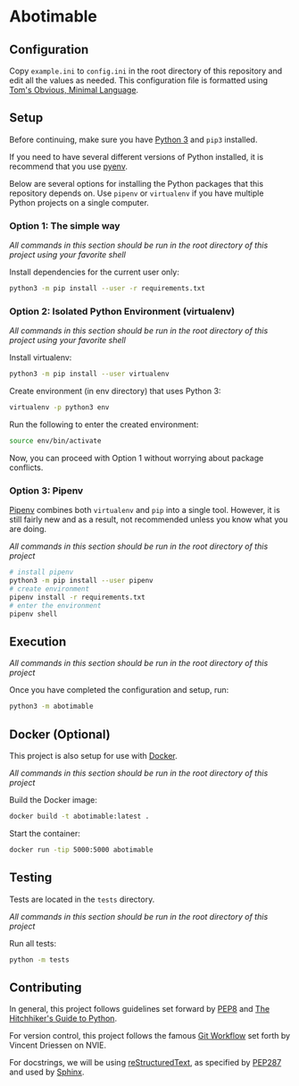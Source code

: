 # Abotimable

## Configuration

Copy `example.ini` to `config.ini` in the root directory of this repository and
edit all the values as needed. This configuration file is formatted using
[Tom's Obvious, Minimal Language][toml].

## Setup

Before continuing, make sure you have [Python 3][python] and `pip3` installed.

If you need to have several different versions of Python installed, it is
recommend that you use [pyenv][pyenv].

Below are several options for installing the Python packages that this
repository depends on. Use `pipenv` or `virtualenv` if you have multiple Python
projects on a single computer.

### Option 1: The simple way

*All commands in this section should be run in the root directory of this
project using your favorite shell*

Install dependencies for the current user only:

```bash
python3 -m pip install --user -r requirements.txt
```

### Option 2: Isolated Python Environment (virtualenv)

*All commands in this section should be run in the root directory of this
project using your favorite shell*

Install virtualenv:

```bash
python3 -m pip install --user virtualenv
```

Create environment (in env directory) that uses Python 3:

```bash
virtualenv -p python3 env
```

Run the following to enter the created environment:

```bash
source env/bin/activate
```

Now, you can proceed with Option 1 without worrying about package conflicts.

### Option 3: Pipenv

[Pipenv][pipenv] combines both `virtualenv` and `pip` into a single tool.
However, it is still fairly new and as a result, not recommended unless you
know what you are doing.

*All commands in this section should be run in the root directory of this
project*

```bash
# install pipenv
python3 -m pip install --user pipenv
# create environment
pipenv install -r requirements.txt
# enter the environment
pipenv shell
```

## Execution

*All commands in this section should be run in the root directory of this
project*

Once you have completed the configuration and setup, run:

```bash
python3 -m abotimable
```

## Docker (Optional)

This project is also setup for use with [Docker][docker].

*All commands in this section should be run in the root directory of this
project*

Build the Docker image:

```bash
docker build -t abotimable:latest .
```

Start the container:

```bash
docker run -tip 5000:5000 abotimable
```

## Testing

Tests are located in the `tests` directory.

*All commands in this section should be run in the root directory of this
project*

Run all tests:

```bash
python -m tests
```

## Contributing

In general, this project follows guidelines set forward by [PEP8][pep8] and
[The Hitchhiker's Guide to Python][hitchhiker].

For version control, this project follows the famous [Git Workflow][gitflow]
set forth by Vincent Driessen on NVIE.

For docstrings, we will be using [reStructuredText][rest], as specified by
[PEP287][pep287] and used by [Sphinx][sphinx].

[docker]: https://www.docker.com/
[gitflow]: https://nvie.com/posts/a-successful-git-branching-model/
[hitchhiker]: https://docs.python-guide.org/
[pep8]: https://www.python.org/dev/peps/pep-0008/
[pep287]: https://www.python.org/dev/peps/pep-0287/
[pipenv]: https://github.com/pypa/pipenv
[pyenv]: https://github.com/pyenv/pyenv
[python]: https://www.python.org/
[rest]: https://en.wikipedia.org/wiki/ReStructuredText
[sphinx]: https://github.com/sphinx-doc/sphinx
[toml]: https://github.com/toml-lang/toml
